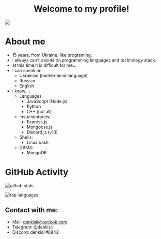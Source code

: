 <h1 align="center">Welcome to my profile!</h1>

<img src="https://media.tenor.co/images/ae40603eddb6e4bb1ea56cc6de7d0f6e/raw" align="center"/>

# About me
- 15 years, from Ukraine, like programing. 
- I always can't decide on programming languages and technology stack. 
- at this time it is difficult for me... 
- I can speak on:
  - Ukrainian (motherlannd language)
  - Russian
  - English
- i know...:
  - Languages
    - JavaScript (Node.js)
    - Python
    - C++ (not all)
  - Instumentaries:
    - Express.js
    - Mongoose.js
    - Discord.js (v13)
  - Shells:
    - Linux bash 
  - DBMS:
    - MongoDB
  

# GitHub Activity

![github stats](https://github-readme-stats.vercel.app/api?username=denkisil&theme=dark&show_icons=true)

![top languages](https://github-readme-stats.vercel.app/api/top-langs?username=denkisil&theme=dark&layout=compact&show_icons=true)

## Contact with me:
- Mail: denkisil@outlook.com
- Telegram: @denkisil
- Discord: denkisil#8842
